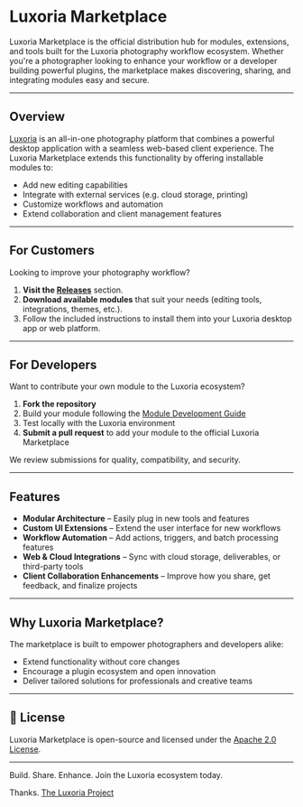 # Luxoria Marketplace

Luxoria Marketplace is the official distribution hub for modules, extensions, and tools built for the Luxoria photography workflow ecosystem. Whether you're a photographer looking to enhance your workflow or a developer building powerful plugins, the marketplace makes discovering, sharing, and integrating modules easy and secure.

---

## Overview

[Luxoria](https://github.com/LuxoriaSoft/Luxoria) is an all-in-one photography platform that combines a powerful desktop application with a seamless web-based client experience. The Luxoria Marketplace extends this functionality by offering installable modules to:

- Add new editing capabilities
- Integrate with external services (e.g. cloud storage, printing)
- Customize workflows and automation
- Extend collaboration and client management features

---

## For Customers

Looking to improve your photography workflow?

1. **Visit the [Releases](https://github.com/luxoriasoft/marketplace/releases)** section.
2. **Download available modules** that suit your needs (editing tools, integrations, themes, etc.).
3. Follow the included instructions to install them into your Luxoria desktop app or web platform.

---

## For Developers

Want to contribute your own module to the Luxoria ecosystem?

1. **Fork the repository**
2. Build your module following the [Module Development Guide](docs/dev-guide.md)
3. Test locally with the Luxoria environment
4. **Submit a pull request** to add your module to the official Luxoria Marketplace

We review submissions for quality, compatibility, and security.

---

## Features

- **Modular Architecture** – Easily plug in new tools and features
- **Custom UI Extensions** – Extend the user interface for new workflows
- **Workflow Automation** – Add actions, triggers, and batch processing features
- **Web & Cloud Integrations** – Sync with cloud storage, deliverables, or third-party tools
- **Client Collaboration Enhancements** – Improve how you share, get feedback, and finalize projects

---

## Why Luxoria Marketplace?

The marketplace is built to empower photographers and developers alike:
- Extend functionality without core changes
- Encourage a plugin ecosystem and open innovation
- Deliver tailored solutions for professionals and creative teams

---

## 📄 License

Luxoria Marketplace is open-source and licensed under the [Apache 2.0 License](LICENSE.md).

---

Build. Share. Enhance. Join the Luxoria ecosystem today.  

Thanks.
[The Luxoria Project](https://luxoria.bluepelicansoft.com)

